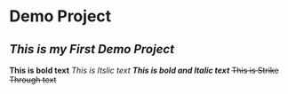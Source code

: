 # Demo Project
## ***This is my First Demo Project***
**This is bold text**
*This is Itslic text*
***This is bold and Italic text***
~~This is Strike Through text~~
